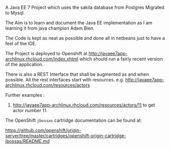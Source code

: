 A Java EE 7 Project which uses the sakila database from Postgres Migrated to Mysql.

The Aim is to learn and document the Java EE implementation as I am learning it from java champion Adam Bien.

The Code is kept as neat as possible and done all in netbeans just to have a feel of the IDE.

The Project is deployed to Openshift at http://javaee7app-archlinux.rhcloud.com/index.xhtml which should run a fairly recent version of the application.

There is also a REST Interface that shall be augmented as and when possible.
All the rest interfaces start with resources. e.g. http://javaee7app-archlinux.rhcloud.com/resources/actors

Further examples : 
1. http://javaee7app-archlinux.rhcloud.com/resources/actors/11 to get actor number 11.


The OpenShift `jbossas` cartridge documentation can be found at:

https://github.com/openshift/origin-server/tree/master/cartridges/openshift-origin-cartridge-jbossas/README.md
